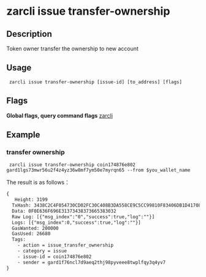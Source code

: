 # zarcli issue transfer-ownership

## Description
Token owner transfer the ownership to new account
## Usage
```shell
 zarcli issue transfer-ownership [issue-id] [to_address] [flags]
```
## Flags

**Global flags, query command flags** [zarcli](../README.md)

## Example
### transfer ownership
```shell
 zarcli issue transfer-ownership coin174876e802 gard1lgs73mwr56u2f4z4yz36w8mf7ym50e7myrqn65 --from $you_wallet_name
```
The result is as follows：
```txt
{
   Height: 3199
  TxHash: 3438C2C4F054730CD02FC30C408B3DA558CE9C5CC99810F83406DB1D41708CC9
  Data: 0F0E636F696E31373438373665383032
  Raw Log: [{"msg_index":"0","success":true,"log":""}]
  Logs: [{"msg_index":0,"success":true,"log":""}]
  GasWanted: 200000
  GasUsed: 26680
  Tags:
    - action = issue_transfer_ownership
    - category = issue
    - issue-id = coin174876e802
    - sender = gard1f76ncl7d9aeq2thj98pyveee8twplfqy3q4yv7
}
```
